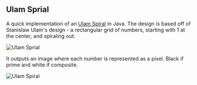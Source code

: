 Ulam Sprial
-----------

A quick implementation of an [Ulam Spiral](http://en.wikipedia.org/wiki/Ulam_spiral) in Java. The design is based off of 
Stanislaw Ulam's design - a rectangular grid of numbers, starting with 1 at 
the center, and spiraling out:

![Ulam Sprial](http://upload.wikimedia.org/wikipedia/commons/1/1d/Ulam_spiral_howto_all_numbers.svg)

It outputs an image where each number is represented as a pixel. Black if 
prime and white if composite.

![Ulam Spiral](https://raw.github.com/feltocraig/Ulam-Sprial/master/bin/ulam.png "200x200 Spiral")
